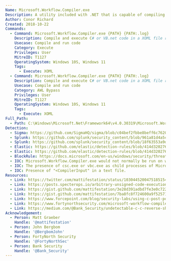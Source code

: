 ```yaml
---
Name: Microsoft.Workflow.Compiler.exe
Description: A utility included with .NET that is capable of compiling and executing C# or VB.net code.
Author: Conor Richard
Created: 2018-10-22
Commands:
  - Command: Microsoft.Workflow.Compiler.exe {PATH} {PATH:.log}
    Description: Compile and execute C# or VB.net code in a XOML file referenced in the first argument (any extension accepted).
    Usecase: Compile and run code
    Category: Execute
    Privileges: User
    MitreID: T1127
    OperatingSystem: Windows 10S, Windows 11
    Tags:
      - Execute: XOML
  - Command: Microsoft.Workflow.Compiler.exe {PATH} {PATH:.log}
    Description: Compile and execute C# or VB.net code in a XOML file referenced in the first argument (any extension accepted).
    Usecase: Compile and run code
    Category: AWL Bypass
    Privileges: User
    MitreID: T1127
    OperatingSystem: Windows 10S, Windows 11
    Tags:
      - Execute: XOML
Full_Path:
  - Path: C:\Windows\Microsoft.Net\Framework64\v4.0.30319\Microsoft.Workflow.Compiler.exe
Detection:
  - Sigma: https://github.com/SigmaHQ/sigma/blob/c04bef2fbbe8beff6c7620d5d7ea6872dbe7acba/rules/windows/process_creation/proc_creation_win_lolbin_workflow_compiler.yml
  - Splunk: https://github.com/splunk/security_content/blob/961a81d4a5cb5c5febec4894d6d812497171a85c/detections/endpoint/suspicious_microsoft_workflow_compiler_usage.yml
  - Splunk: https://github.com/splunk/security_content/blob/18f63553a9dc1a34122fa123deae2b2f9b9ea391/detections/endpoint/suspicious_microsoft_workflow_compiler_rename.yml
  - Elastic: https://github.com/elastic/detection-rules/blob/414d32027632a49fb239abb8fbbb55d3fa8dd861/rules/windows/defense_evasion_unusual_process_network_connection.toml
  - Elastic: https://github.com/elastic/detection-rules/blob/414d32027632a49fb239abb8fbbb55d3fa8dd861/rules/windows/defense_evasion_network_connection_from_windows_binary.toml
  - BlockRule: https://docs.microsoft.com/en-us/windows/security/threat-protection/windows-defender-application-control/microsoft-recommended-block-rules
  - IOC: Microsoft.Workflow.Compiler.exe would not normally be run on workstations.
  - IOC: The presence of csc.exe or vbc.exe as child processes of Microsoft.Workflow.Compiler.exe
  - IOC: Presence of "<CompilerInput" in a text file.
Resources:
  - Link: https://twitter.com/mattifestation/status/1030445200475185154
  - Link: https://posts.specterops.io/arbitrary-unsigned-code-execution-vector-in-microsoft-workflow-compiler-exe-3d9294bc5efb
  - Link: https://gist.github.com/mattifestation/3e28d391adbd7fe3e0c722a107a25aba#file-workflowcompilerdetectiontests-ps1
  - Link: https://gist.github.com/mattifestation/7ba8fc8f724600a9f525714c9cf767fd#file-createcompilerinputxml-ps1
  - Link: https://www.forcepoint.com/blog/security-labs/using-c-post-powershell-attacks
  - Link: https://www.fortynorthsecurity.com/microsoft-workflow-compiler-exe-veil-and-cobalt-strike/
  - Link: https://medium.com/@Bank_Security/undetectable-c-c-reverse-shells-fab4c0ec4f15
Acknowledgement:
  - Person: Matt Graeber
    Handle: '@mattifestation'
  - Person: John Bergbom
    Handle: '@BergbomJohn'
  - Person: FortyNorth Security
    Handle: '@FortyNorthSec'
  - Person: Bank Security
    Handle: '@Bank_Security'
---
```

